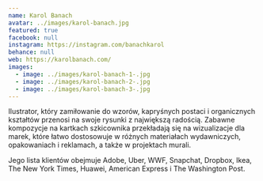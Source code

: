 ```yaml
---
name: Karol Banach
avatar: ../images/karol-banach.jpg
featured: true
facebook: null
instagram: https://instagram.com/banachkarol
behance: null
web: https://karolbanach.com/
images:
  - image: ../images/karol-banach-1-.jpg
  - image: ../images/karol-banach-2-.jpg
  - image: ../images/karol-banach-3-.jpg
---
```

Ilustrator, który zamiłowanie do wzorów, kapryśnych postaci i organicznych kształtów przenosi na swoje rysunki z największą radością. Zabawne kompozycje na kartkach szkicownika przekładają się na wizualizacje dla marek, które łatwo dostosowuje w różnych materiałach wydawniczych, opakowaniach i reklamach, a także w projektach murali.

Jego lista klientów obejmuje Adobe, Uber, WWF, Snapchat, Dropbox, Ikea, The New York Times, Huawei, American Express i The Washington Post.